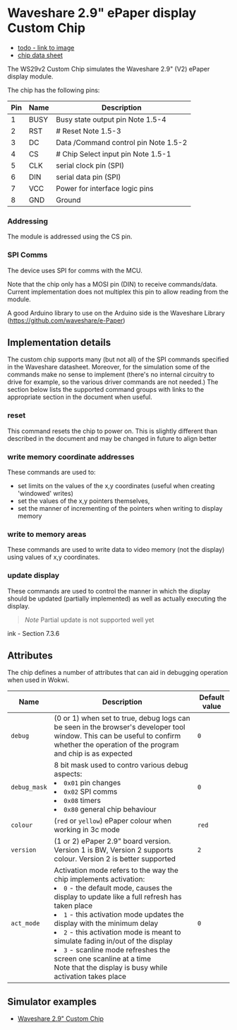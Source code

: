 
# Waveshare 2.9" ePaper display Custom Chip 

- [todo - link to image](./ws29v2.png)
- [chip data sheet](https://www.waveshare.com/w/upload/7/79/2.9inch-e-paper-v2-specification.pdf)

The WS29v2 Custom Chip simulates the Waveshare 2.9" (V2) ePaper display module. 

The chip has the following pins:

| Pin | Name | Description                                            |
| --- | ------------ | ------------------------------------------------------ |
| 1 | BUSY| Busy state output pin Note 1.5-4
| 2 | RST| # Reset Note 1.5-3
| 3 | DC | Data /Command control pin Note 1.5-2
| 4 | CS | # Chip Select input pin Note 1.5-1
| 5 | CLK | serial clock pin (SPI)
| 6 | DIN | serial data pin (SPI)
| 7 | VCC | Power for interface logic pins
| 8 | GND | Ground




### Addressing
The module is addressed using the CS pin. 
### SPI Comms 
The device uses SPI for comms with the MCU.

Note that the chip only has a MOSI pin (DIN) to receive commands/data. Current implementation 
does not multiplex this pin to allow reading from the module.

A good Arduino library to use on the Arduino side is the Waveshare Library (https://github.com/waveshare/e-Paper)


## Implementation details
The custom chip supports many (but not all) of the SPI commands specified in the Waveshare datasheet. Moreover, for the simulation some of the commands make no sense to implement (there's no internal circuitry to drive for example, so the various driver commands are not needed.)
The section below lists the supported command groups with links to the appropriate section in the document when useful.

### reset 
This command resets the chip to power on. This is slightly different than described in the 
document and may be changed in future to align better

### write memory coordinate addresses
These commands are used to:
- set limits on the values of the x,y coordinates (useful when creating 'windowed' writes) 
- set the values of the x,y pointers themselves, 
- set the manner of incrementing of the pointers when writing to display memory 

### write to memory areas
These commands are used to write data to video memory (not the display) using values of x,y coordinates. 

### update display
These commands are used to control the manner in which the display should be updated (partially implemented) as well as actually executing the display.

> *Note* Partial update is not supported well yet

ink - Section 7.3.6
## Attributes
The chip defines a number of attributes that can aid in debugging operation when used in Wokwi. 

| Name         | Description                                            | Default value             |
| ------------ | ------------------------------------------------------ | ------------------------- |
| `debug`   | (0 or 1) when set to true, debug logs can be seen in the browser's developer tool window. This can be useful to confirm whether the operation of the program and chip is as expected | `0` |
| `debug_mask`   | 8 bit mask used to contro various debug aspects:<br> <li> `0x01` pin changes<br> <li> `0x02` SPI comms <br> <li> `0x08` timers<br> <li> `0x80` general chip behaviour | `0` |
| `colour`   | (`red` or `yellow`) ePaper colour when working in 3c mode | `red` |
| `version`   | (1 or 2) ePaper 2.9" board version. Version 1 is BW, Version 2 supports colour. Version 2 is better supported | `2` |
| `act_mode`   | Activation mode refers to the way the chip implements activation:<br><li>`0` - the default mode, causes the display to update like a full refresh has taken place<br><li>`1` - this activation mode updates the display with the minimum delay<br><li>`2` - this activation mode is meant to simulate fading in/out of the display<br><li>`3` - scanline mode refreshes the screen one scanline at a time<br>Note that the display is busy while activation takes place   | `0` |

## Simulator examples

- [Waveshare 2.9" Custom Chip](https://wokwi.com/projects/348856116302578258)
